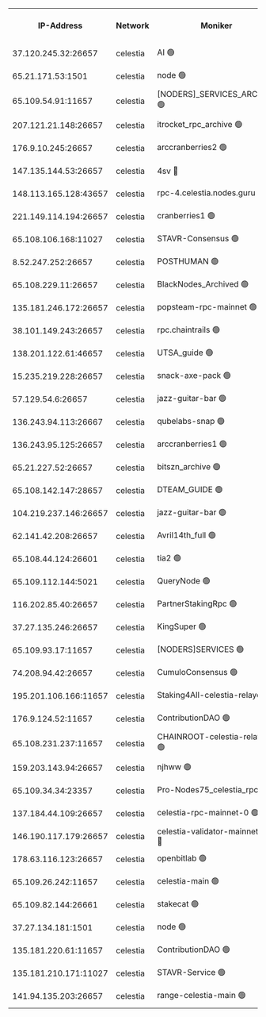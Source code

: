 


<table><tr><th>IP-Address</th><th>Network</th><th>Moniker</th><th>Latest Block Height</th><th>Earliest Block Height</th><th>Catching Up</th><th>Tx Index</th><th>Voting Power</th><th>Version</th><th>Scan Time</th></tr><tr><td>37.120.245.32:26657</td><td>celestia</td><td>AI 🟢</td><td>2622634</td><td>1</td><td>False</td><td>off</td><td>0</td><td>2.1.2</td><td>2024-10-22T18:57:20.797289667UTC</td></tr><tr><td>65.21.171.53:1501</td><td>celestia</td><td>node 🟢</td><td>2622634</td><td>1</td><td>False</td><td>on</td><td>0</td><td>2.1.2</td><td>2024-10-22T18:57:21.184521327UTC</td></tr><tr><td>65.109.54.91:11657</td><td>celestia</td><td>[NODERS]_SERVICES_ARCHIVE 🟢</td><td>2622637</td><td>1</td><td>False</td><td>on</td><td>0</td><td>2.1.2</td><td>2024-10-22T18:57:56.944310135UTC</td></tr><tr><td>207.121.21.148:26657</td><td>celestia</td><td>itrocket_rpc_archive 🟢</td><td>2622637</td><td>1</td><td>False</td><td>on</td><td>0</td><td>2.1.2</td><td>2024-10-22T18:57:57.975467321UTC</td></tr><tr><td>176.9.10.245:26657</td><td>celestia</td><td>arccranberries2 🟢</td><td>2622640</td><td>1</td><td>False</td><td>on</td><td>0</td><td>2.1.2</td><td>2024-10-22T18:58:31.928792742UTC</td></tr><tr><td>147.135.144.53:26657</td><td>celestia</td><td>4sv 🔴</td><td>2622642</td><td>1</td><td>False</td><td>on</td><td>3014654</td><td>2.1.2</td><td>2024-10-22T18:58:55.711119833UTC</td></tr><tr><td>148.113.165.128:43657</td><td>celestia</td><td>rpc-4.celestia.nodes.guru 🟢</td><td>2622642</td><td>1</td><td>False</td><td>on</td><td>0</td><td>2.1.2</td><td>2024-10-22T18:58:56.442699106UTC</td></tr><tr><td>221.149.114.194:26657</td><td>celestia</td><td>cranberries1 🟢</td><td>2622642</td><td>1</td><td>False</td><td>on</td><td>0</td><td>2.1.2</td><td>2024-10-22T18:59:06.222996357UTC</td></tr><tr><td>65.108.106.168:11027</td><td>celestia</td><td>STAVR-Consensus 🟢</td><td>2622643</td><td>1</td><td>False</td><td>on</td><td>0</td><td>2.1.2</td><td>2024-10-22T18:59:08.680718527UTC</td></tr><tr><td>8.52.247.252:26657</td><td>celestia</td><td>POSTHUMAN 🟢</td><td>2622647</td><td>1</td><td>False</td><td>on</td><td>0</td><td>2.1.2</td><td>2024-10-22T18:59:54.859845478UTC</td></tr><tr><td>65.108.229.11:26657</td><td>celestia</td><td>BlackNodes_Archived 🟢</td><td>2622647</td><td>1</td><td>False</td><td>off</td><td>0</td><td>2.1.2</td><td>2024-10-22T19:00:01.847746833UTC</td></tr><tr><td>135.181.246.172:26657</td><td>celestia</td><td>popsteam-rpc-mainnet 🟢</td><td>2622649</td><td>1</td><td>False</td><td>on</td><td>0</td><td>2.1.2</td><td>2024-10-22T19:00:29.486441464UTC</td></tr><tr><td>38.101.149.243:26657</td><td>celestia</td><td>rpc.chaintrails 🟢</td><td>2622650</td><td>1</td><td>False</td><td>on</td><td>0</td><td>2.1.2</td><td>2024-10-22T19:00:36.963655234UTC</td></tr><tr><td>138.201.122.61:46657</td><td>celestia</td><td>UTSA_guide 🟢</td><td>2622653</td><td>1</td><td>False</td><td>on</td><td>0</td><td>2.1.2</td><td>2024-10-22T19:01:07.984234173UTC</td></tr><tr><td>15.235.219.228:26657</td><td>celestia</td><td>snack-axe-pack 🟢</td><td>2622653</td><td>1</td><td>False</td><td>off</td><td>0</td><td>2.1.2</td><td>2024-10-22T19:01:08.998373263UTC</td></tr><tr><td>57.129.54.6:26657</td><td>celestia</td><td>jazz-guitar-bar 🟢</td><td>2622653</td><td>1</td><td>False</td><td>off</td><td>0</td><td>2.1.2</td><td>2024-10-22T19:01:13.428069524UTC</td></tr><tr><td>136.243.94.113:26667</td><td>celestia</td><td>qubelabs-snap 🟢</td><td>2622655</td><td>1</td><td>False</td><td>on</td><td>0</td><td>2.1.2</td><td>2024-10-22T19:01:37.219291425UTC</td></tr><tr><td>136.243.95.125:26657</td><td>celestia</td><td>arccranberries1 🟢</td><td>2622660</td><td>1</td><td>False</td><td>on</td><td>0</td><td>2.1.2</td><td>2024-10-22T19:02:41.563267098UTC</td></tr><tr><td>65.21.227.52:26657</td><td>celestia</td><td>bitszn_archive 🟢</td><td>2622661</td><td>1</td><td>False</td><td>on</td><td>0</td><td>2.1.2</td><td>2024-10-22T19:02:46.456526843UTC</td></tr><tr><td>65.108.142.147:28657</td><td>celestia</td><td>DTEAM_GUIDE 🟢</td><td>2622664</td><td>1</td><td>False</td><td>on</td><td>0</td><td>2.1.2</td><td>2024-10-22T19:03:25.432946915UTC</td></tr><tr><td>104.219.237.146:26657</td><td>celestia</td><td>jazz-guitar-bar 🟢</td><td>2622665</td><td>1</td><td>False</td><td>off</td><td>0</td><td>2.1.2</td><td>2024-10-22T19:03:32.576084943UTC</td></tr><tr><td>62.141.42.208:26657</td><td>celestia</td><td>Avril14th_full 🟢</td><td>2622668</td><td>1</td><td>False</td><td>on</td><td>0</td><td>2.1.2</td><td>2024-10-22T19:04:05.763413145UTC</td></tr><tr><td>65.108.44.124:26601</td><td>celestia</td><td>tia2 🟢</td><td>2371494</td><td>339581</td><td>False</td><td>on</td><td>0</td><td>1.3.0</td><td>2024-10-22T18:57:38.109310046UTC</td></tr><tr><td>65.109.112.144:5021</td><td>celestia</td><td>QueryNode 🟢</td><td>2371494</td><td>1406226</td><td>False</td><td>off</td><td>0</td><td>1.7.0</td><td>2024-10-22T19:01:15.910436878UTC</td></tr><tr><td>116.202.85.40:26657</td><td>celestia</td><td>PartnerStakingRpc 🟢</td><td>2371494</td><td>1588231</td><td>False</td><td>on</td><td>0</td><td>1.9.0</td><td>2024-10-22T18:57:38.517728341UTC</td></tr><tr><td>37.27.135.246:26657</td><td>celestia</td><td>KingSuper 🟢</td><td>2371494</td><td>1814358</td><td>False</td><td>off</td><td>0</td><td>1.3.0</td><td>2024-10-22T18:58:15.067514652UTC</td></tr><tr><td>65.109.93.17:11657</td><td>celestia</td><td>[NODERS]SERVICES 🟢</td><td>2622651</td><td>2371581</td><td>False</td><td>on</td><td>0</td><td>2.1.2</td><td>2024-10-22T19:00:53.299883415UTC</td></tr><tr><td>74.208.94.42:26657</td><td>celestia</td><td>CumuloConsensus 🟢</td><td>2622643</td><td>2384001</td><td>False</td><td>on</td><td>0</td><td>2.1.2</td><td>2024-10-22T18:59:09.490151723UTC</td></tr><tr><td>195.201.106.166:11657</td><td>celestia</td><td>Staking4All-celestia-relayer 🟢</td><td>2622669</td><td>2399575</td><td>False</td><td>off</td><td>0</td><td>2.1.2</td><td>2024-10-22T19:04:16.655434910UTC</td></tr><tr><td>176.9.124.52:11657</td><td>celestia</td><td>ContributionDAO 🟢</td><td>2622661</td><td>2419178</td><td>False</td><td>on</td><td>0</td><td>2.1.2</td><td>2024-10-22T19:02:45.985244529UTC</td></tr><tr><td>65.108.231.237:11657</td><td>celestia</td><td>CHAINROOT-celestia-relayer 🟢</td><td>2622640</td><td>2473086</td><td>False</td><td>on</td><td>0</td><td>2.1.2</td><td>2024-10-22T18:58:34.416833507UTC</td></tr><tr><td>159.203.143.94:26657</td><td>celestia</td><td>njhww 🟢</td><td>2622644</td><td>2501683</td><td>False</td><td>off</td><td>0</td><td>2.1.2</td><td>2024-10-22T18:59:18.511500734UTC</td></tr><tr><td>65.109.34.34:23357</td><td>celestia</td><td>Pro-Nodes75_celestia_rpc 🟢</td><td>2622649</td><td>2501688</td><td>False</td><td>on</td><td>0</td><td>2.1.2</td><td>2024-10-22T19:00:29.008302443UTC</td></tr><tr><td>137.184.44.109:26657</td><td>celestia</td><td>celestia-rpc-mainnet-0 🟢</td><td>2622651</td><td>2517150</td><td>False</td><td>on</td><td>0</td><td>2.1.2</td><td>2024-10-22T19:00:52.890318946UTC</td></tr><tr><td>146.190.117.179:26657</td><td>celestia</td><td>celestia-validator-mainnet-0 🔴</td><td>2622661</td><td>2517150</td><td>False</td><td>off</td><td>8000499</td><td>2.1.2</td><td>2024-10-22T19:02:55.599304139UTC</td></tr><tr><td>178.63.116.123:26657</td><td>celestia</td><td>openbitlab 🟢</td><td>2622636</td><td>2577013</td><td>False</td><td>on</td><td>0</td><td>2.1.2</td><td>2024-10-22T18:57:52.302105622UTC</td></tr><tr><td>65.109.26.242:11657</td><td>celestia</td><td>celestia-main 🟢</td><td>2622654</td><td>2578825</td><td>False</td><td>on</td><td>0</td><td>2.1.2</td><td>2024-10-22T19:01:20.463840455UTC</td></tr><tr><td>65.109.82.144:26661</td><td>celestia</td><td>stakecat 🟢</td><td>2622651</td><td>2612001</td><td>False</td><td>on</td><td>0</td><td>2.1.2</td><td>2024-10-22T19:00:51.903253858UTC</td></tr><tr><td>37.27.134.181:1501</td><td>celestia</td><td>node 🟢</td><td>2622645</td><td>2617089</td><td>False</td><td>off</td><td>0</td><td>2.1.2</td><td>2024-10-22T18:59:31.430611982UTC</td></tr><tr><td>135.181.220.61:11657</td><td>celestia</td><td>ContributionDAO 🟢</td><td>2622647</td><td>2617170</td><td>False</td><td>off</td><td>0</td><td>2.1.2</td><td>2024-10-22T18:59:59.325118554UTC</td></tr><tr><td>135.181.210.171:11027</td><td>celestia</td><td>STAVR-Service 🟢</td><td>2622635</td><td>2620001</td><td>False</td><td>on</td><td>0</td><td>2.1.2</td><td>2024-10-22T18:57:39.025302391UTC</td></tr><tr><td>141.94.135.203:26657</td><td>celestia</td><td>range-celestia-main 🟢</td><td>2622636</td><td>2620815</td><td>False</td><td>on</td><td>0</td><td>2.1.2</td><td>2024-10-22T18:57:41.560768381UTC</td></tr></table>